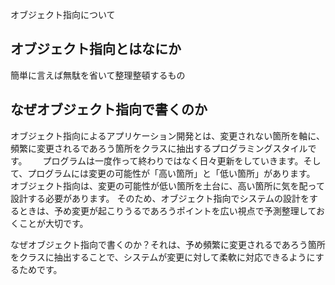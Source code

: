 オブジェクト指向について  
  
## オブジェクト指向とはなにか
簡単に言えば無駄を省いて整理整頓するもの  
    
## なぜオブジェクト指向で書くのか
オブジェクト指向によるアプリケーション開発とは、変更されない箇所を軸に、頻繁に変更されるであろう箇所をクラスに抽出するプログラミングスタイルです。　　
プログラムは一度作って終わりではなく日々更新をしていきます。そして、プログラムには変更の可能性が「高い箇所」と「低い箇所」があります。
オブジェクト指向は、変更の可能性が低い箇所を土台に、高い箇所に気を配って設計する必要があります。
そのため、オブジェクト指向でシステムの設計をするときは、予め変更が起こりうるであろうポイントを広い視点で予測整理しておくことが大切です。
  
なぜオブジェクト指向で書くのか？それは、予め頻繁に変更されるであろう箇所をクラスに抽出することで、システムが変更に対して柔軟に対応できるようにするためです。
  



